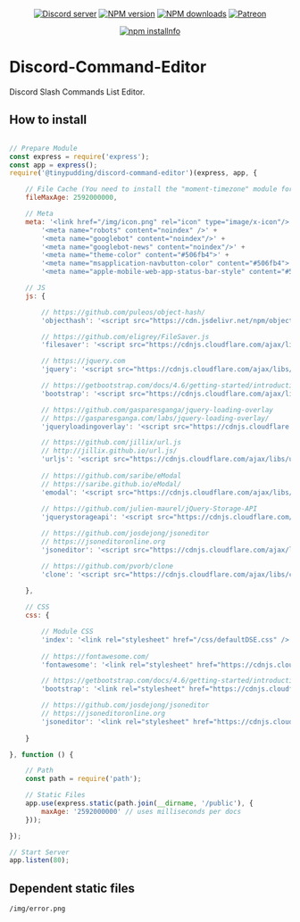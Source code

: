 <div align="center">
<p>
    <a href="https://discord.gg/TgHdvJd"><img src="https://img.shields.io/discord/413193536188579841?color=7289da&logo=discord&logoColor=white" alt="Discord server" /></a>
    <a href="https://www.npmjs.com/package/@tinypudding/discord-command-editor"><img src="https://img.shields.io/npm/v/@tinypudding/discord-command-editor.svg?maxAge=3600" alt="NPM version" /></a>
    <a href="https://www.npmjs.com/package/@tinypudding/discord-command-editor"><img src="https://img.shields.io/npm/dt/@tinypudding/discord-command-editor.svg?maxAge=3600" alt="NPM downloads" /></a>
    <a href="https://www.patreon.com/JasminDreasond"><img src="https://img.shields.io/badge/donate-patreon-F96854.svg" alt="Patreon" /></a>
</p>
<p>
    <a href="https://nodei.co/npm/@tinypudding/discord-command-editor/"><img src="https://nodei.co/npm/@tinypudding/discord-command-editor.png?downloads=true&stars=true" alt="npm installnfo" /></a>
</p>
</div>

# Discord-Command-Editor
Discord Slash Commands List Editor.

## How to install

```js

// Prepare Module
const express = require('express');
const app = express();
require('@tinypudding/discord-command-editor')(express, app, {

    // File Cache (You need to install the "moment-timezone" module for this configuration to work.)
    fileMaxAge: 2592000000,

    // Meta
    meta: '<link href="/img/icon.png" rel="icon" type="image/x-icon"/>' +
        '<meta name="robots" content="noindex" />' +
        '<meta name="googlebot" content="noindex"/>' +
        '<meta name="googlebot-news" content="noindex"/>' +
        '<meta name="theme-color" content="#506fb4">' +
        '<meta name="msapplication-navbutton-color" content="#506fb4">' +
        '<meta name="apple-mobile-web-app-status-bar-style" content="#506fb4">',

    // JS
    js: {

        // https://github.com/puleos/object-hash/
        'objecthash': '<script src="https://cdn.jsdelivr.net/npm/object-hash@2.1.1/dist/object_hash.min.js" integrity="sha384-Z4R1Xdk1ps4lJkucY9aotf0f7DJWWKyen7Be/G+lodTei33jHgz7I0t76LrtRKai" crossorigin="anonymous"></script>',

        // https://github.com/eligrey/FileSaver.js
        'filesaver': '<script src="https://cdnjs.cloudflare.com/ajax/libs/FileSaver.js/2.0.5/FileSaver.min.js" integrity="sha512-Qlv6VSKh1gDKGoJbnyA5RMXYcvnpIqhO++MhIM2fStMcGT9i2T//tSwYFlcyoRRDcDZ+TYHpH8azBBCyhpSeqw==" crossorigin="anonymous"></script>',

        // https://jquery.com
        'jquery': '<script src="https://cdnjs.cloudflare.com/ajax/libs/jquery/2.2.4/jquery.min.js" integrity="sha512-DUC8yqWf7ez3JD1jszxCWSVB0DMP78eOyBpMa5aJki1bIRARykviOuImIczkxlj1KhVSyS16w2FSQetkD4UU2w==" crossorigin="anonymous"></script>',

        // https://getbootstrap.com/docs/4.6/getting-started/introduction/
        'bootstrap': '<script src="https://cdnjs.cloudflare.com/ajax/libs/twitter-bootstrap/4.6.0/js/bootstrap.bundle.min.js" integrity="sha512-wV7Yj1alIZDqZFCUQJy85VN+qvEIly93fIQAN7iqDFCPEucLCeNFz4r35FCo9s6WrpdDQPi80xbljXB8Bjtvcg==" crossorigin="anonymous"></script>',

        // https://github.com/gasparesganga/jquery-loading-overlay
        // https://gasparesganga.com/labs/jquery-loading-overlay/
        'jqueryloadingoverlay': '<script src="https://cdnjs.cloudflare.com/ajax/libs/jquery-loading-overlay/2.1.7/loadingoverlay.min.js" integrity="sha512-hktawXAt9BdIaDoaO9DlLp6LYhbHMi5A36LcXQeHgVKUH6kJMOQsAtIw2kmQ9RERDpnSTlafajo6USh9JUXckw==" crossorigin="anonymous"></script>',

        // https://github.com/jillix/url.js
        // http://jillix.github.io/url.js/
        'urljs': '<script src="https://cdnjs.cloudflare.com/ajax/libs/urljs/2.5.0/url.min.js" integrity="sha512-quDzRasixBjD7wB9uvc/ApSn9ShS9ERqFrGR214jf0FUjomXQ7wtSxq0w2LZAvHKCC6myJNamVQBKt4tSeNEJQ==" crossorigin="anonymous"></script>',
        
        // https://github.com/saribe/eModal
        // https://saribe.github.io/eModal/
        'emodal': '<script src="https://cdnjs.cloudflare.com/ajax/libs/eModal/1.2.69/eModal.min.js" integrity="sha512-OO21WN3HthMwsteuxEKk1SNo7XYJedW7Nyy0BO98nCYLRU57jP7seInkztBrs7Ub236jqe18Gw2/x4AbNsJ2/w==" crossorigin="anonymous"></script>',
        
        // https://github.com/julien-maurel/jQuery-Storage-API
        'jquerystorageapi': '<script src="https://cdnjs.cloudflare.com/ajax/libs/jquery-storage-api/1.9.4/jquery.storageapi.min.js" integrity="sha512-rZXftKfJtDmBFPfxFYFjwGM3QadaGJCrOpdaOh3JPkk2wJXSghhUa7bn9CCn7R/UPW29aMuWY0JDnbZEiUYxgQ==" crossorigin="anonymous"></script>',

        // https://github.com/josdejong/jsoneditor
        // https://jsoneditoronline.org
        'jsoneditor': '<script src="https://cdnjs.cloudflare.com/ajax/libs/jsoneditor/5.28.2/jsoneditor.min.js" integrity="sha512-bfsUyGahu9QXboUnOAGfGubz8AMLY10PIavnh2q7lc/M5HhR3NOXYqFVTCMS9TcfZqQihbiibdVTtC3woU7gmQ==" crossorigin="anonymous"></script>',

        // https://github.com/pvorb/clone
        'clone': '<script src="https://cdnjs.cloudflare.com/ajax/libs/clone/1.0.4/clone.min.js" integrity="sha512-DnAb1jKHBEwQiL3WNROTHx15qqHPjb5APGfUFopcXO4gjk4T/vGNwLbffnfwFYfle/cCQ1x/fi5u5qsJmKrPAA==" crossorigin="anonymous"></script>',
    
    },

    // CSS
    css: {

        // Module CSS
        'index': '<link rel="stylesheet" href="/css/defaultDSE.css" />',
            
        // https://fontawesome.com/
        'fontawesome': '<link rel="stylesheet" href="https://cdnjs.cloudflare.com/ajax/libs/font-awesome/5.15.2/css/all.min.css" integrity="sha512-HK5fgLBL+xu6dm/Ii3z4xhlSUyZgTT9tuc/hSrtw6uzJOvgRr2a9jyxxT1ely+B+xFAmJKVSTbpM/CuL7qxO8w==" crossorigin="anonymous"/>',

        // https://getbootstrap.com/docs/4.6/getting-started/introduction/
        'bootstrap': '<link rel="stylesheet" href="https://cdnjs.cloudflare.com/ajax/libs/twitter-bootstrap/4.6.0/css/bootstrap.min.css" integrity="sha512-P5MgMn1jBN01asBgU0z60Qk4QxiXo86+wlFahKrsQf37c9cro517WzVSPPV1tDKzhku2iJ2FVgL67wG03SGnNA==" crossorigin="anonymous"/>',

        // https://github.com/josdejong/jsoneditor
        // https://jsoneditoronline.org 
        'jsoneditor': '<link rel="stylesheet" href="https://cdnjs.cloudflare.com/ajax/libs/jsoneditor/5.28.2/jsoneditor.min.css" integrity="sha512-EBuVURdzGGQq+s6e9pCbguXC9AUnSV+jlW4UWpJ4cgcZmzOLJ9EpirGdooRWyfx0IolJ+Er+D7C9QnfoQVw9+w==" crossorigin="anonymous" />',
    
    }

}, function () {

    // Path
    const path = require('path');

    // Static Files
    app.use(express.static(path.join(__dirname, '/public'), {
        maxAge: '2592000000' // uses milliseconds per docs
    }));

});

// Start Server
app.listen(80);

```

## Dependent static files
```
/img/error.png
```